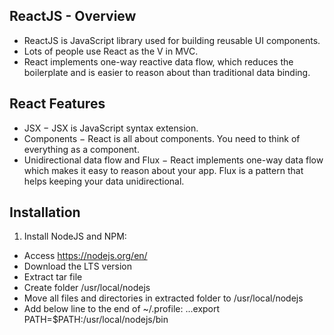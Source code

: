## ReactJS - Overview
- ReactJS is JavaScript library used for building reusable UI components. 
- Lots of people use React as the V in MVC.
- React implements one-way reactive data flow, which reduces the boilerplate and is easier to reason about than traditional data binding.

## React Features
- JSX − JSX is JavaScript syntax extension.
- Components − React is all about components. You need to think of everything as a component. 
- Unidirectional data flow and Flux − React implements one-way data flow which makes it easy to reason about your app. Flux is a pattern that helps keeping your data unidirectional.

## Installation
1. Install NodeJS and NPM:
* Access https://nodejs.org/en/
* Download the LTS version
* Extract tar file
* Create folder /usr/local/nodejs
* Move all files and directories in extracted folder to /usr/local/nodejs
* Add below line to the end of ~/.profile:
...export PATH=$PATH:/usr/local/nodejs/bin
